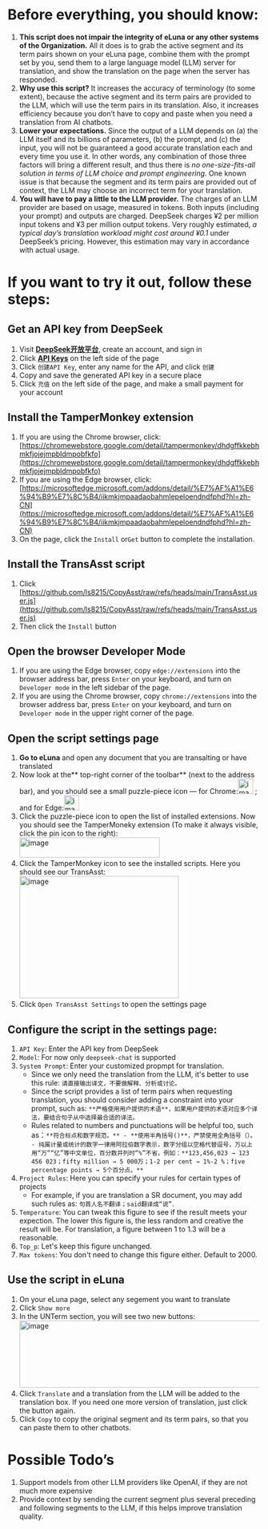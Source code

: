 # Before everything, you should know:
1. **This script does not impair the integrity of eLuna or any other systems of the Organization.** All it does is to grab the active segment and its term pairs shown on your eLuna page, combine them with the prompt set by you, send them to a large language model (LLM) server for translation, and show the translation on the page when the server has responded.
2. **Why use this script?** It increases the accuracy of terminology (to some extent), because the active segment and its term pairs are provided to the LLM, which will use the term pairs in its translation. Also, it increases efficiency because you don’t have to copy and paste when you need a translation from AI chatbots. 
3. **Lower your expectations.** Since the output of a LLM depends on (a) the LLM itself and its billions of parameters, (b) the prompt, and (c) the input, you will not be guaranteed a good accurate translation each and every time you use it. In other words, any combination of those three factors will bring a different result, and thus there is _no one-size-fits-all solution in terms of LLM choice and prompt engineering_. One known issue is that because the segment and its term pairs are provided out of context, the LLM may choose an incorrect term for your translation.  
4. **You will have to pay a little to the LLM provider.** The charges of an LLM provider are based on usage, measured in tokens. Both inputs (including your prompt) and outputs are charged. DeepSeek charges ¥2 per million input tokens and ¥3 per million output tokens. Very roughly estimated, _a typical day’s translation workload might cost around ¥0.1_ under DeepSeek’s pricing. However, this estimation may vary in accordance with actual usage.
# If you want to try it out, follow these steps:
## Get an API key from DeepSeek
1. Visit [**DeepSeek开放平台**](https://platform.deepseek.com), create an account, and sign in
2. Click [**API Keys**](https://platform.deepseek.com/api_keys) on the left side of the page
3. Click `创建API Key`, enter any name for the API, and click `创建`
4. Copy and save the generated API key in a secure place
5. Click `充值` on the left side of the page, and make a small payment for your account
## Install the TamperMonkey extension
1. If you are using the Chrome browser, click: [https://chromewebstore.google.com/detail/tampermonkey/dhdgffkkebhmkfjojejmpbldmpobfkfo](https://chromewebstore.google.com/detail/tampermonkey/dhdgffkkebhmkfjojejmpbldmpobfkfo)
2. If you are using the Edge browser, click: [https://microsoftedge.microsoft.com/addons/detail/%E7%AF%A1%E6%94%B9%E7%8C%B4/iikmkjmpaadaobahmlepeloendndfphd?hl=zh-CN](https://microsoftedge.microsoft.com/addons/detail/%E7%AF%A1%E6%94%B9%E7%8C%B4/iikmkjmpaadaobahmlepeloendndfphd?hl=zh-CN)
3. On the page, click the `Install` or`Get` button to complete the installation.
## Install the TransAsst script
1. Click [https://github.com/ls8215/CopyAsst/raw/refs/heads/main/TransAsst.user.js](https://github.com/ls8215/CopyAsst/raw/refs/heads/main/TransAsst.user.js)
2. Then click the `Install` button
## Open the browser Developer Mode
1. If you are using the Edge browser, copy `edge://extensions` into the browser address bar, press `Enter` on your keyboard, and turn on `Developer mode` in the left sidebar of the page.
2. If you are using the Chrome browser, copy `chrome://extensions` into the browser address bar, press `Enter` on your keyboard, and turn on `Developer mode` in the upper right corner of the page.
## Open the script settings page
1. **Go to eLuna** and open any document that you are transalting or have translated
2. Now look at the** top-right corner of the toolbar** (next to the address bar), and you should see a small puzzle-piece icon — for Chrome:<img width="30" height="30" alt="image" src="https://github.com/user-attachments/assets/72007362-c1e8-4afd-a57a-500c5f8c81e2" />
; and for Edge:<img width="30" height="30" alt="image" src="https://github.com/user-attachments/assets/f7577078-ca80-4e0f-abb2-a15d999eef0f" />
3. Click the puzzle-piece icon to open the list of installed extensions. Now you should see the TamperMoneky extension (To make it always visible, click the pin icon to the right): <img width="280" height="40" alt="image" src="https://github.com/user-attachments/assets/894096e1-6031-4e80-81b7-2c5667495615" />
4. Click the TamperMonkey icon to see the installed scripts. Here you should see our TransAsst:<br>
   <img width="318" height="244" alt="image" src="https://github.com/user-attachments/assets/87bbdaed-55a1-4ee2-b7a8-28f4adfe1c9e" />
5. Click `Open TransAsst Settings` to open the settings page
## Configure the script in the settings page:
1. `API Key`: Enter the API key from DeepSeek
2. `Model`: For now only `deepseek-chat` is supported
3. `System Prompt`: Enter your customized propmpt for translation.
   - Since we only need the translation from the LLM, it's better to use this rule: `请直接输出译文，不要做解释、分析或讨论。`
   - Since the script provides a list of term pairs when requesting translation, you should consider adding a constraint into your prompt, such as: `**严格使用用户提供的术语**，如果用户提供的术语对应多个译法，要结合句子从中选择最合适的译法。`
   - Rules related to numbers and punctuations will be helpful too, such as：`**符合标点和数字规范。** - **使用半角括号()**，严禁使用全角括号（）。 - 纯属计量或统计的数字一律用阿拉伯数字表示，数字分组以空格代替逗号，万以上用“万”“亿”等中文单位，百分数并列时“%”不省，例如：**123,456,023 → 123 456 023；fifty million → 5 000万；1-2 per cent → 1%-2 %；five percentage points → 5个百分点。**`
5. `Project Rules`: Here you can specify your rules for certain types of projects
   - For example, if you are translation a SR document, you may add such rules as: `句首人名不翻译；said翻译成“说”`.
7. `Temperature`: You can tweak this figure to see if the result meets your expection. The lower this figure is, the less random and creative the result will be. For translation, a figure between 1 to 1.3 will be a reasonable. 
8. `Top_p`: Let's keep this figure unchanged.
9. `Max tokens`: You don't need to change this figure either. Default to 2000.
## Use the script in eLuna
1. On your eLuna page, select any segement you want to translate
2. Click `Show more`
3. In the UNTerm section, you will see two new buttons:<br>
   <img width="638" height="134" alt="image" src="https://github.com/user-attachments/assets/6b027534-0f5d-43f1-97dd-5beee980ccb6" />
4. Click `Translate` and a translation from the LLM will be added to the translation box. If you need one more version of translation, just click the button again.
5. Click `Copy` to copy the original segment and its term pairs, so that you can paste them to other chatbots.
# Possible Todo’s
1. Support models from other LLM providers like OpenAI, if they are not much more expensive
2. Provide context by sending the current segment plus several preceding and following segments to the LLM, if this helps improve translation quality.
